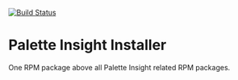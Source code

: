 [![Build Status](https://travis-ci.com/palette-software/palette-insight.svg?token=qWG5FJDvsjLrsJpXgxSJ&branch=master)](https://travis-ci.com/palette-software/palette-insight)

# Palette Insight Installer
One RPM package above all Palette Insight related RPM packages.
